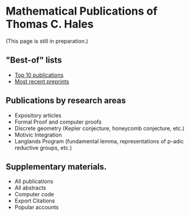 
# Mathematical Publications of Thomas C. Hales

(This page is still in preparation.)

## "Best-of" lists

+ [Top 10 publications](top-10-publications.md)
+ [Most recent preprints](most-recent-preprints.md)

## Publications by research areas

+ Expository articles
+ Formal Proof and computer proofs
+ Discrete geometry (Kepler conjecture, honeycomb conjecture, etc.)
+ Motivic Integration
+ Langlands Program (fundamental lemma, representations of p-adic reductive groups, etc.)

## Supplementary materials.

+ All publications
+ All abstracts
+ Computer code
+ Export Citations
+ Popular accounts
